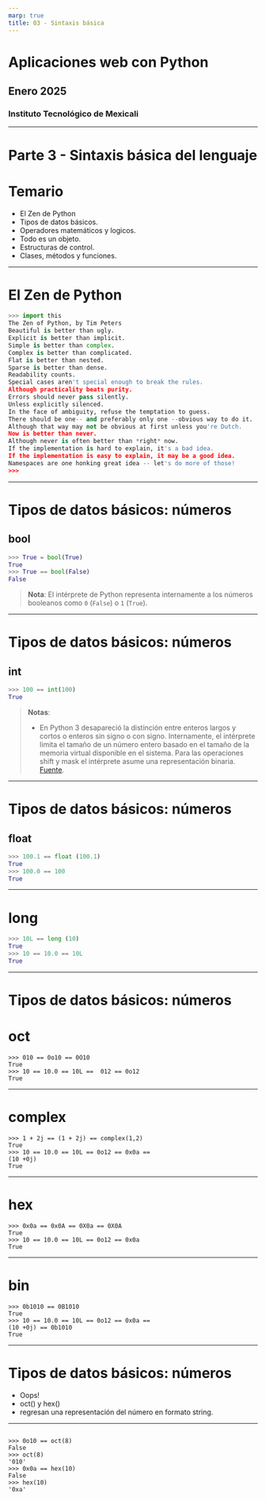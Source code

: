 ```yaml
---
marp: true
title: 03 - Sintaxis básica
---
```


# Aplicaciones web con Python

## Enero 2025

### Instituto Tecnológico de Mexicali

---
<!--
theme: default
paginate: true
header: Aplicaciones web con Python
footer: Instituto Tecnológico de Mexicali
-->

# Parte 3 - Sintaxis básica del lenguaje

# Temario

* El Zen de Python
* Tipos de datos básicos.
* Operadores matemáticos y logicos.
* Todo es un objeto.
* Estructuras de control.
* Clases, métodos y funciones.

---

# El Zen de Python

```python
>>> import this
The Zen of Python, by Tim Peters
Beautiful is better than ugly.
Explicit is better than implicit.
Simple is better than complex.
Complex is better than complicated.
Flat is better than nested.
Sparse is better than dense.
Readability counts.
Special cases aren't special enough to break the rules.
Although practicality beats purity.
Errors should never pass silently.
Unless explicitly silenced.
In the face of ambiguity, refuse the temptation to guess.
There should be one-- and preferably only one --obvious way to do it.
Although that way may not be obvious at first unless you're Dutch.
Now is better than never.
Although never is often better than *right* now.
If the implementation is hard to explain, it's a bad idea.
If the implementation is easy to explain, it may be a good idea.
Namespaces are one honking great idea -- let's do more of those!
>>>
```

---
# Tipos de datos básicos: **números**
## bool

```python
>>> True = bool(True)
True
>>> True == bool(False)
False
```

> **Nota**: El intérprete de Python representa internamente a los números booleanos como `0` (`False`) o `1` (`True`).

---

# Tipos de datos básicos: **números**

## int

```py
>>> 100 == int(100)
True
```

> **Notas**:
> - En Python 3 desapareció la distinción entre enteros largos y cortos o enteros sin signo o con signo. Internamente, el intérprete limita el tamaño de un número entero basado en el tamaño de la memoria virtual disponible en el sistema. Para las operaciones shift y mask el intérprete asume una representación binaria.
[Fuente](https://docs.python.org/3/reference/datamodel.html#numbers-integral).
---

# Tipos de datos básicos: **números**

## float

```py
>>> 100.1 == float (100.1)
True
>>> 100.0 == 100
True
```



---

# long

```py
>>> 10L == long (10)
True
>>> 10 == 10.0 == 10L
True
```

---

# Tipos de datos básicos: números
# oct
```
>>> 010 == 0o10 == 0O10
True
>>> 10 == 10.0 == 10L ==  012 == 0o12
True
```
---
# complex
```
>>> 1 + 2j == (1 + 2j) == complex(1,2)
True
>>> 10 == 10.0 == 10L == 0o12 == 0x0a == 
(10 +0j)
True
```
---
# hex
```
>>> 0x0a == 0x0A == 0X0a == 0X0A
True
>>> 10 == 10.0 == 10L == 0o12 == 0x0a
True
```
---
# bin
```
>>> 0b1010 == 0B1010
True
>>> 10 == 10.0 == 10L == 0o12 == 0x0a == 
(10 +0j) == 0b1010
True
```
---
# Tipos de datos básicos: números
* Oops!
* oct() y hex()
* regresan una representación del número en formato string.
---
```

>>> 0o10 == oct(8)
False
>>> oct(8)
'010'
>>> 0x0a == hex(10)
False
>>> hex(10)
'0xa'
```
